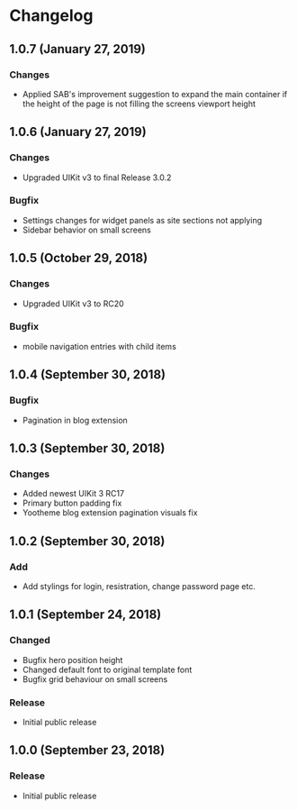 # Changelog

## 1.0.7 (January 27, 2019)

### Changes
- Applied SAB's improvement suggestion to expand the main container if the height of the page is not filling the screens viewport height

## 1.0.6 (January 27, 2019)

### Changes
- Upgraded UIKit v3 to final Release 3.0.2

### Bugfix
- Settings changes for widget panels as site sections not applying
- Sidebar behavior on small screens

## 1.0.5 (October 29, 2018)

### Changes
- Upgraded UIKit v3 to RC20

### Bugfix
- mobile navigation entries with child items

## 1.0.4 (September 30, 2018)

### Bugfix
- Pagination in blog extension

## 1.0.3 (September 30, 2018)

### Changes
- Added newest UIKit 3 RC17
- Primary button padding fix
- Yootheme blog extension pagination visuals fix

## 1.0.2 (September 30, 2018)

### Add
- Add stylings for login, resistration, change password page etc.

## 1.0.1 (September 24, 2018)

### Changed
- Bugfix hero position height
- Changed default font to original template font
- Bugfix grid behaviour on small screens

### Release
- Initial public release

## 1.0.0 (September 23, 2018)

### Release
- Initial public release
